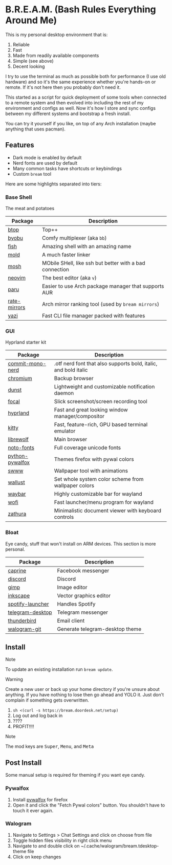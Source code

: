 # B.R.E.A.M. (Bash Rules Everything Around Me)

This is my personal desktop environment that is:

1. Reliable
1. Fast
1. Made from readily available components
1. Simple (see above)
1. Decent looking

I try to use the terminal as much as possible
both for performance (I use old hardware)
and so it's the same experience whether you're hands-on or remote.
If it's not here then you probably don't need it.

This started as a script
for quick deployment of some tools when connected to a remote system
and then evolved
into including the rest of my environment and configs as well.
Now it's how I store and sync configs
between my different systems and bootstrap a fresh install.

You can try it yourself if you like,
on top of any Arch installation
(maybe anything that uses pacman).

## Features

- Dark mode is enabled by default
- Nerd fonts are used by default
- Many common tasks have shortcuts or keybindings
- Custom `bream` tool

Here are some highlights separated into tiers:

### Base Shell

The meat and potatoes

| Package | Description |
| - | - |
| [btop](https://github.com/aristocratos/btop) | Top++ |
| [byobu](https://www.byobu.org/) | Comfy multiplexer (aka `bb`) |
| [fish](https://fishshell.com/) | Amazing shell with an amazing name |
| [mold](https://github.com/rui314/mold) | A much faster linker |
| [mosh](https://mosh.org/) | MObile SHell, like ssh but better with a bad connection |
| [neovim](https://github.com/neovim/neovim) | The best editor (aka `v`) |
| [paru](https://github.com/Morganamilo/paru) | Easier to use Arch package manager that supports AUR |
| [rate-mirrors](https://github.com/westandskif/rate-mirrors) | Arch mirror ranking tool (used by `bream mirrors`) |
| [yazi](https://github.com/sxyazi/yazi) | Fast CLI file manager packed with features |

### GUI

Hyprland starter kit

| Package | Description |
| - | - |
| [commit-mono-nerd](https://github.com/ryanoasis/nerd-fonts) | .otf nerd font that also supports bold, italic, and bold italic |
| [chromium](https://www.chromium.org/Home/) | Backup browser |
| [dunst](https://github.com/dunst-project/dunst) | Lightweight and customizable notification daemon |
| [focal](https://github.com/iynaix/focal) | Slick screenshot/screen recording tool |
| [hyprland](https://hyprland.org/) | Fast and great looking window manager/compositor |
| [kitty](https://sw.kovidgoyal.net/kitty/) | Fast, feature-rich, GPU based terminal emulator |
| [librewolf](https://librewolf.net/) | Main browser |
| [noto-fonts](https://en.wikipedia.org/wiki/Noto_fonts) | Full coverage unicode fonts |
| [python-pywalfox](https://github.com/frewacom/pywalfox) | Themes firefox with pywal colors |
| [swww](https://github.com/LGFae/swww) | Wallpaper tool with animations |
| [wallust](https://codeberg.org/explosion-mental/wallust) | Set whole system color scheme from wallpaper colors |
| [waybar](https://github.com/Alexays/Waybar) | Highly customizable bar for wayland |
| [wofi](https://github.com/SimplyCEO/wofi) | Fast launcher/menu program for wayland |
| [zathura](https://pwmt.org/projects/zathura/) | Minimalistic document viewer with keyboard controls |

### Bloat

Eye candy, stuff that won't install on ARM devices.
This section is more personal.

| Package | Description |
| - | - |
| [caprine](https://sindresorhus.com/caprine/) | Facebook messenger |
| [discord](https://discord.com/) | Discord |
| [gimp](https://www.gimp.org/) | Image editor |
| [inkscape](https://www.inkscape.org/) | Vector graphics editor |
| [spotify-launcher](https://github.com/kpcyrd/spotify-launcher) | Handles Spotify |
| [telegram-desktop](https://telegram.org/) | Telegram messenger |
| [thunderbird](https://www.thunderbird.net) | Email client |
| [walogram-git](https://codeberg.org/thirtysix/walogram) | Generate telegram-desktop theme |

## Install

> [!NOTE]
> To update an existing installation run `bream update`.

> [!WARNING]
> Create a new user or back up your home directory if you're unsure about anything.
> If you have nothing to lose then go ahead and YOLO it.
> Just don't complain if something gets overwritten.

1. `sh <(curl -s https://bream.doordesk.net/setup)`
1. Log out and log back in
1. ????
1. PROFIT!!!!

> [!NOTE]
> The mod keys are <kbd>Super</kbd>, <kbd>Menu</kbd>, and <kbd>Meta</kbd>

## Post Install

Some manual setup is required for theming if you want eye candy.

### Pywalfox

1. Install [pywalfox](https://addons.mozilla.org/en-US/firefox/addon/pywalfox/)
   for firefox
1. Open it and click the "Fetch Pywal colors" button.
   You shouldn't have to touch it ever again.

### Walogram

1. Navigate to Settings > Chat Settings and click on choose from file
1. Toggle hidden files visibility in right click menu
1. Navigate to and double click on ~/.cache/walogram/bream.tdesktop-theme file
1. Click on keep changes
